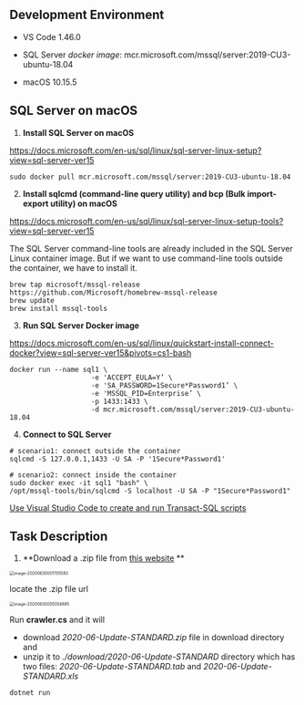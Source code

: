 ## Development Environment

- VS Code 1.46.0
- SQL Server   *docker image*: mcr.microsoft.com/mssql/server:2019-CU3-ubuntu-18.04

- macOS 10.15.5



## SQL Server on macOS

1. **Install SQL Server on macOS**

https://docs.microsoft.com/en-us/sql/linux/sql-server-linux-setup?view=sql-server-ver15

```
sudo docker pull mcr.microsoft.com/mssql/server:2019-CU3-ubuntu-18.04
```

2. **Install sqlcmd (command-line query utility) and bcp (Bulk import-export utility) on macOS**

https://docs.microsoft.com/en-us/sql/linux/sql-server-linux-setup-tools?view=sql-server-ver15

The SQL Server command-line tools are already included in the SQL Server Linux container image. But if we want to use command-line tools outside the container, we have to install it.

```
brew tap microsoft/mssql-release https://github.com/Microsoft/homebrew-mssql-release 
brew update 
brew install mssql-tools
```

3. **Run SQL Server Docker image**

https://docs.microsoft.com/en-us/sql/linux/quickstart-install-connect-docker?view=sql-server-ver15&pivots=cs1-bash

```
docker run --name sql1 \
                    -e 'ACCEPT_EULA=Y’ \
                    -e 'SA_PASSWORD=1Secure*Password1’ \
                    -e 'MSSQL_PID=Enterprise’ \
                    -p 1433:1433 \
                    -d mcr.microsoft.com/mssql/server:2019-CU3-ubuntu-18.04
```

4. **Connect to SQL Server**

```
# scenario1: connect outside the container 
sqlcmd -S 127.0.0.1,1433 -U SA -P '1Secure*Password1'

# scenario2: connect inside the container
sudo docker exec -it sql1 "bash" \
/opt/mssql-tools/bin/sqlcmd -S localhost -U SA -P "1Secure*Password1"
```

[Use Visual Studio Code to create and run Transact-SQL scripts](https://docs.microsoft.com/en-us/sql/visual-studio-code/sql-server-develop-use-vscode?view=sql-server-ver15)



## Task Description

1. **Download a .zip file from  [this website](https://www.zip-codes.com/account_dbupdate.asp) **

<img src="/Users/xinyi.ye/Library/Application Support/typora-user-images/image-20200630001705593.png" alt="image-20200630001705593" style="zoom:50%;" />



locate the .zip file url

<img src="/Users/xinyi.ye/Library/Application Support/typora-user-images/image-20200630005054885.png" alt="image-20200630005054885" style="zoom:50%;" />

Run **crawler.cs** and it will 

- download *2020-06-Update-STANDARD.zip* file in download directory and
- unzip it to *./download/2020-06-Update-STANDARD* directory which has two files: *2020-06-Update-STANDARD.tab* and *2020-06-Update-STANDARD.xls*

```
dotnet run
```

